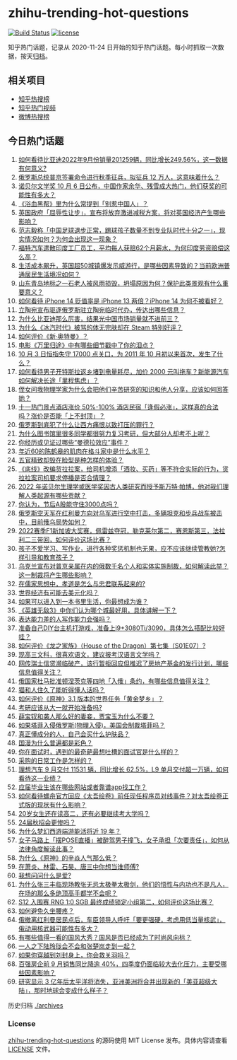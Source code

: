 # zhihu-trending-hot-questions

[![Build Status](https://github.com/justjavac/zhihu-trending-hot-questions/workflows/ci/badge.svg?branch=master)](https://github.com/justjavac/zhihu-trending-hot-questions/actions)
[![license](https://img.shields.io/github/license/justjavac/zhihu-trending-hot-questions)](https://github.com/justjavac/zhihu-trending-hot-questions/blob/master/LICENSE)

知乎热门话题，记录从 2020-11-24 日开始的知乎热门话题。每小时抓取一次数据，按天[归档](./archives)。

## 相关项目

- [知乎热搜榜](https://github.com/justjavac/zhihu-trending-top-search)
- [知乎热门视频](https://github.com/justjavac/zhihu-trending-hot-video)
- [微博热搜榜](https://github.com/justjavac/weibo-trending-hot-search)

## 今日热门话题

<!-- BEGIN -->
<!-- 最后更新时间 Tue Oct 04 2022 04:07:46 GMT+0800 (China Standard Time) -->

1. [如何看待比亚迪2022年9月份销量201259辆，同比增长249.56%，这一数据有何意义?](https://www.zhihu.com/question/557538946)
1. [俄罗斯总统普京签署命令进行秋季征兵，拟征兵 12 万人，这意味着什么？](https://www.zhihu.com/question/557191416)
1. [诺贝尔文学奖 10 月 6 日公布，中国作家余华、残雪成大热门，他们获奖的可能性有多大？](https://www.zhihu.com/question/557506061)
1. [《浴血黑帮》里为什么常提到「别惹中国人」？](https://www.zhihu.com/question/353478024)
1. [英国政府「屈辱性让步」，宣布将放弃激进减税方案，将对英国经济产生哪些影响？](https://www.zhihu.com/question/557530408)
1. [范志毅称「中国足球退步正常，踢球孩子数量不到专业队时代十分之一」，现实情况如何？为何会出现这一现象？](https://www.zhihu.com/question/557529892)
1. [福特汽车遣散印度工厂员工，平均每人获赔62个月薪水，为何印度劳资赔偿这么高？](https://www.zhihu.com/question/557325941)
1. [生活成本飙升，英国超50城镇爆发示威游行，是哪些因素导致的？当前欧洲普通居民生活境况如何？](https://www.zhihu.com/question/557526009)
1. [山东青岛地标之一石老人被风雨损毁，坍塌原因为何？保护此类景观有什么重要意义？](https://www.zhihu.com/question/557507141)
1. [如何看待 iPhone 14 贬值率是 iPhone 13 两倍？iPhone 14 为何不被看好？](https://www.zhihu.com/question/557462211)
1. [立陶宛宣布驱逐俄罗斯驻立陶宛临时代办，传达出哪些信息？](https://www.zhihu.com/question/557545024)
1. [为什么比亚迪那么厉害，结果光中国市场销量就不进前三？](https://www.zhihu.com/question/424302634)
1. [为什么《冰汽时代》被骂的体无完肤却在 Steam 特别好评？](https://www.zhihu.com/question/474695727)
1. [如何评价《新·奥特曼》？](https://www.zhihu.com/question/532595847)
1. [电影《万里归途》中有哪些细节戳中了你的泪点？](https://www.zhihu.com/question/556592069)
1. [10 月 3 日恒指失守 17000 点关口，为 2011 年 10 月初以来首次，发生了什么？](https://www.zhihu.com/question/557510383)
1. [如何看待男子开特斯拉返乡堵到电量耗尽，加价 2000 元叫拖车？新能源汽车如何解决长途「里程焦虑」？](https://www.zhihu.com/question/557455062)
1. [侄女问我物理学家为什么会把他们辛苦研究的知识和他人分享，应该如何回答她？](https://www.zhihu.com/question/511350451)
1. [十一热门景点酒店涨价 50%-100% 酒店民宿「逢假必涨」，这样真的合法吗？涨价是否能「上不封顶」？](https://www.zhihu.com/question/557506875)
1. [俄罗斯到底犯了什么让西方痛恨以致打压的罪行？](https://www.zhihu.com/question/557253734)
1. [为什么图书馆里很多同学都很努力复习考研，但大部分人却考不上呢？](https://www.zhihu.com/question/430364218)
1. [你经历或见证过哪些“曼德拉效应”事件？](https://www.zhihu.com/question/266657778)
1. [年近60的陈鹤皋的肌肉在格斗家中是什么水平？](https://www.zhihu.com/question/365310478)
1. [五官精致却毁在脸型是种怎样的体验？](https://www.zhihu.com/question/267863543)
1. [《底线》改编货拉拉案，给司机增添「酒妆、买药」等不符合实际的行为，货拉拉案司机要求停播是否合情理？](https://www.zhihu.com/question/556937582)
1. [2022 年诺贝尔生理学或医学奖因古人类研究而授予斯万特·帕博，他对我们理解人类起源有哪些贡献？](https://www.zhihu.com/question/557531389)
1. [你认为，节后A股能守住3000点吗？](https://www.zhihu.com/question/557453691)
1. [俄罗斯空天军在红利曼方向对乌军进行空中打击，多辆坦克和步兵战车被击中，目前俄乌局势如何？](https://www.zhihu.com/question/557453353)
1. [2022赛季F1新加坡大奖赛，佩雷兹夺冠，勒克莱尔第二，赛恩斯第三，法拉利二三带回，如何评价这场比赛？](https://www.zhihu.com/question/557414592)
1. [孩子不爱学习、写作业，进行各种奖惩机制也无果，应不应该继续管教她?怎样引导和教育孩子？](https://www.zhihu.com/question/553697191)
1. [乌克兰宣布对普京亲属在内的俄数千名个人和实体实施制裁，如何解读此举？这一制裁将产生哪些影响？](https://www.zhihu.com/question/557267509)
1. [在儒家思想中，孝道是怎么与忠君联系起来的?](https://www.zhihu.com/question/555944215)
1. [世界经济有可能去美元化吗？](https://www.zhihu.com/question/328522252)
1. [如果可以进入到一本书里生活，你最想成为谁？](https://www.zhihu.com/question/554780886)
1. [《英雄无敌3》中你们认为哪个城最好用，具体讲解一下？](https://www.zhihu.com/question/36956537)
1. [表达能力差的人写作能力会强吗？](https://www.zhihu.com/question/547751872)
1. [准备自己DIY台主机打游戏，准备上i9+3080Ti/3090，具体怎么搭配比较好哇？](https://www.zhihu.com/question/554720920)
1. [如何评价《龙之家族》（House of the Dragon）第七集（S01E07）?](https://www.zhihu.com/question/557353568)
1. [现高三文科，很喜欢语文，建议报考汉语言文学吗？](https://www.zhihu.com/question/557302152)
1. [网传瑞士信贷濒临破产，该行暂拒回应但推迟了房地产基金的发行计划，哪些信息值得关注？](https://www.zhihu.com/question/557477241)
1. [俄国家杜马批准顿涅茨克等四地「入俄」条约，有哪些信息值得关注？](https://www.zhihu.com/question/557544457)
1. [猫和人住久了能听得懂人话吗？](https://www.zhihu.com/question/455496512)
1. [如何评价《原神》3.1 版本的世界任务「黄金梦乡」？](https://www.zhihu.com/question/556126479)
1. [考研应该从大一就开始准备吗?](https://www.zhihu.com/question/353225120)
1. [薛宝钗和袭人那么好的妻妾，贾宝玉为什么不要？](https://www.zhihu.com/question/556323088)
1. [如果塔菲入侵俄罗斯(物理入侵)，美国会制裁塔菲吗？](https://www.zhihu.com/question/554800362)
1. [真正懂成分的人，自己会买什么护肤品？](https://www.zhihu.com/question/439017922)
1. [国漫为什么普遍都是彩色？](https://www.zhihu.com/question/555785392)
1. [你在面试时，遇到的最奇葩最想吐槽的面试官是什么样的？](https://www.zhihu.com/question/355912099)
1. [采购的日常工作是怎样的？](https://www.zhihu.com/question/290236443)
1. [理想汽车 9 月交付 11531 辆，同比增长 62.5%，L9 单月交付超一万辆，如何看待这一业绩？](https://www.zhihu.com/question/557225259)
1. [应届毕业生该在哪些网站或者靠谱app找工作？](https://www.zhihu.com/question/328285480)
1. [如何看待螺舟官方回应《太吾绘卷》前任现任程序员对线事件？对太吾绘卷正式版的现状有什么影响？](https://www.zhihu.com/question/557289599)
1. [20岁女生还在读高二，还有必要继续考大学吗？](https://www.zhihu.com/question/557436349)
1. [24届秋招会更惨吗？](https://www.zhihu.com/question/554583572)
1. [为什么梦幻西游端游能活将近 19 年？](https://www.zhihu.com/question/550082623)
1. [女子马路上「摆POSE直播」被醉驾男子撞飞，女子承担「次要责任」，如何从法律角度解读此事？](https://www.zhihu.com/question/556406369)
1. [为什么《原神》的辛焱人气那么低？](https://www.zhihu.com/question/517113072)
1. [在萧炎、林雷、石昊、唐三中你想当谁师傅?](https://www.zhihu.com/question/548401069)
1. [我想问问什么是爱?](https://www.zhihu.com/question/557422875)
1. [为什么张三丰临现场教张无忌太极拳太极剑，他们的悟性与内功也不是凡人，在场的那么多绝顶高手都学不会呢？](https://www.zhihu.com/question/316797610)
1. [S12 入围赛 RNG 1:0 SGB 最终成绩锁定小组第二，如何评价这场比赛？](https://www.zhihu.com/question/557452685)
1. [如何避免久坐腰疼？](https://www.zhihu.com/question/542470980)
1. [俄撤离红利曼居民点后，车臣领导人呼吁「要更强硬，考虑用低当量核武」，俄动用核武器可能性有多大？](https://www.zhihu.com/question/557456371)
1. [有哪些值得一看的国风大秀？国风是否已经成为了时尚风向标？](https://www.zhihu.com/question/557397802)
1. [一人之下陆玲珑会不会和张楚岚走到一起？](https://www.zhihu.com/question/388131005)
1. [如果你穿越到刘封身上，你会救关羽吗？](https://www.zhihu.com/question/386321490)
1. [百强房企前 9 月销售同比降逾 40%，四季度仍面临较大去化压力，主要受哪些因素影响？](https://www.zhihu.com/question/557384271)
1. [研究显示 3 亿年后太平洋将消失，亚洲美洲将合并出现新的「美亚超级大陆」，那时地球会变成什么样子？](https://www.zhihu.com/question/557409330)

<!-- END -->

历史归档 [./archives](./archives)

### License

[zhihu-trending-hot-questions](https://github.com/justjavac/zhihu-trending-hot-questions)
的源码使用 MIT License 发布。具体内容请查看 [LICENSE](./LICENSE) 文件。
